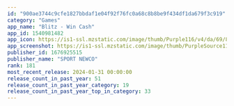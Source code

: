 ```yaml
---
id: "900ae3744c9cfe1827bbdaf1e04f92f76fc0a68c8b8be9f434df1da679f3c919"
category: "Games"
app_name: "Blitz - Win Cash"
app_id: 1540981482
app_icon: https://is1-ssl.mzstatic.com/image/thumb/Purple116/v4/da/69/86/da698615-bd2b-c4ae-4c45-0af246869f41/AppIcon-default-0-0-1x_U007ephone-0-0-85-220.jpeg/1024x1024bb.png
app_screenshot: https://is1-ssl.mzstatic.com/image/thumb/PurpleSource116/v4/da/65/12/da651209-fd53-7ebf-f81f-a584e2b6560f/c828e55d-26f8-4fb5-bb13-0c9939229b47_6_U002c5_-_TEST_A_-___U00281_U0029.png/1242x2688bb.png
publisher_id: 1676925515
publisher_name: "SPORT NEWCO"
rank: 181
most_recent_release: 2024-01-31 00:00:00
release_count_in_past_year: 51
release_count_in_past_year_category: 19
release_count_in_past_year_top_in_category: 33
---
```

